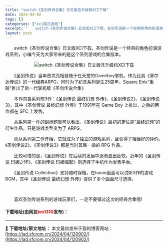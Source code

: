 ```yaml
---
title: "switch《圣剑传说合集》日文版含升级档XCI下载"
date: 2024-04-02
tags: []
categories: ["xci英日游戏"]
excerpt: "　　switch《圣剑传说合集》日文版XCI下载，圣剑传说是一个经典的角色扮演游戏系列，小编今天为大家带来的是这个系列游戏的合集版本。 　　《圣剑传说》当年首次亮相登陆于任天堂的Gameboy掌机，作为比肩《塞尔达传说》的一代经典ARPG，同时为了纪念系列诞生25周年，Square Enix&amp;ldq&hellip;"
layout: post
---
```


 <p>　　switch《圣剑传说合集》日文版XCI下载，圣剑传说是一个经典的角色扮演游戏系列，小编今天为大家带来的是这个系列游戏的合集版本。</p> <p align="center"><img align="" border="0" src="https://lad.sfcrom.cn/wp-content/uploads/2024/04/20240402_660bd837eb400.webp" alt="switch《圣剑传说合集》日文版含升级档XCI下载" /></p> <p>　　《圣剑传说》当年首次亮相登陆于任天堂的Gameboy掌机，作为比肩《塞尔达传说》的一代经典ARPG，同时为了纪念系列诞生25周年，Square Enix&ldquo;重磅&rdquo;推出了新一代掌机版《圣剑传说合集》</p> <p>　　本作包含系列前3作：《圣剑传说 最终幻想 外传》、《圣剑传说2》、《圣剑传说3》。其中《圣剑传说 最终幻想 外传》于1991年在 Game Boy 上推出，之后的两作都在 SFC 上发售。</p> <p>　　从系列第一作的副标题就可以看出，《圣剑传说》最初的定位是&ldquo;最终幻想&rdquo;的衍生作品，只是游戏类型变为了 ARPG。</p> <p>　　而从系列第二作开始，它就成为了独立的游戏系列，且获得了相当好的评价。《圣剑传说2》、《圣剑传说3》都是当时首屈一指的 RPG 作品。</p> <p>　　比较可惜的是，《圣剑传说》在后续的发展中逐渐显出疲软。近年的《圣剑传说 玛娜之环》、《圣剑传说 玛娜崛起》则选择了手机作为发售平台。</p> <p>　　《圣剑传说 Collection》支持随时存档，在home画面可以试听3作的游戏 BGM，其中《圣剑传说 最终幻想 外传》提供了多个画面尺寸选择。</p> <p>&nbsp;</p> <p>　　喜欢圣剑传说系列的游戏玩家们，一定不要错过这次的经典合集哦!</p> <p><h4>下载地址(由网友<font color="red">km1310</font>发布)：</h4></p> 

---
📖 **下载地址/原文地址：** 本文最初发布于我的博客网站：[https://lad.sfcrom.cn/2024/04/120902/](https://lad.sfcrom.cn/2024/04/120902/)
